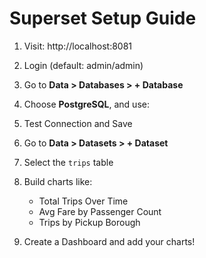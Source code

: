 # Superset Setup Guide

1. Visit: http://localhost:8081
2. Login (default: admin/admin)
3. Go to **Data > Databases > + Database**
4. Choose **PostgreSQL**, and use:
5. Test Connection and Save
6. Go to **Data > Datasets > + Dataset**
7. Select the `trips` table
8. Build charts like:
   - Total Trips Over Time
   - Avg Fare by Passenger Count
   - Trips by Pickup Borough

9. Create a Dashboard and add your charts!
